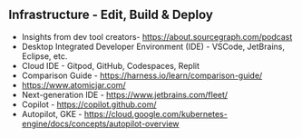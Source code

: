 ## Infrastructure - Edit, Build & Deploy

- Insights from dev tool creators- https://about.sourcegraph.com/podcast
- Desktop Integrated Developer Environment (IDE) - VSCode, JetBrains, Eclipse, etc.
- Cloud IDE - Gitpod, GitHub, Codespaces, Replit
- Comparison Guide - https://harness.io/learn/comparison-guide/
- https://www.atomicjar.com/
- Next-generation IDE - https://www.jetbrains.com/fleet/
- Copilot - https://copilot.github.com/
- Autopilot, GKE - https://cloud.google.com/kubernetes-engine/docs/concepts/autopilot-overview
